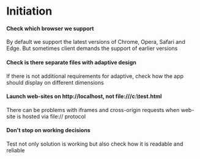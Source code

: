 # Initiation

#### Check which browser we support
 By default we support the latest versions of Chrome, Opera, Safari and Edge. But sometimes client demands the support of earlier versions

#### Check is there separate files with adaptive design
 If there is not additional requirements for adaptive, check how the app should display on different dimensions

#### Launch web-sites on http://localhost, not file:///c:\test.html
 There can be problems with iframes and cross-origin requests when web-site is hosted via file:// protocol
 
#### Don't stop on working decisions
 Test not only solution is working but also check how it is readable and reliable
  
